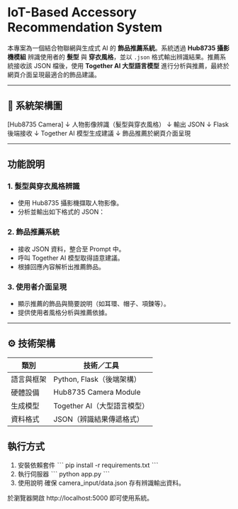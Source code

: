 # IoT-Based Accessory Recommendation System

本專案為一個結合物聯網與生成式 AI 的 **飾品推薦系統**。系統透過 **Hub8735 攝影機模組** 辨識使用者的 **髮型** 與 **穿衣風格**，並以 `.json` 格式輸出辨識結果。推薦系統接收該 JSON 檔後，使用 **Together AI 大型語言模型** 進行分析與推薦，最終於網頁介面呈現最適合的飾品建議。

---

## 🧩 系統架構圖
[Hub8735 Camera]
↓
人物影像辨識（髮型與穿衣風格）
↓
輸出 JSON
↓
Flask 後端接收
↓
Together AI 模型生成建議
↓
飾品推薦於網頁介面呈現

---

## 功能說明

### 1. 髮型與穿衣風格辨識
- 使用 Hub8735 攝影機擷取人物影像。
- 分析並輸出如下格式的 JSON：

### 2. 飾品推薦系統
- 接收 JSON 資料，整合至 Prompt 中。
- 呼叫 Together AI 模型取得語意建議。
- 根據回應內容解析出推薦飾品。

### 3. 使用者介面呈現
- 顯示推薦的飾品與簡要說明（如耳環、帽子、項鍊等）。
- 提供使用者風格分析與推薦依據。

---
## ⚙️ 技術架構

| 類別       | 技術／工具                     |
|------------|-------------------------------|
| 語言與框架 | Python, Flask（後端架構） |
| 硬體設備   | Hub8735 Camera Module         |
| 生成模型   | Together AI（大型語言模型）   |
| 資料格式   | JSON（辨識結果傳遞格式）      |

## 執行方式
1. 安裝依賴套件
ˋˋˋ
pip install -r requirements.txt
ˋˋˋ
2. 執行伺服器
ˋˋˋ
python app.py
ˋˋˋ
3. 使用說明
確保 camera_input/data.json 存有辨識輸出資料。

於瀏覽器開啟 http://localhost:5000 即可使用系統。
